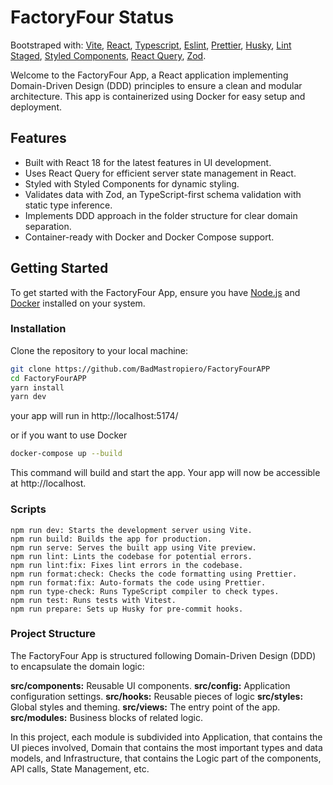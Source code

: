# FactoryFour Status

Bootstraped with: [Vite](https://github.com/vitejs/vite), [React](https://reactjs.org/), [Typescript](https://www.typescriptlang.org/), [Eslint](https://eslint.org/), [Prettier](https://prettier.io/), [Husky](https://typicode.github.io/husky/), [Lint Staged](https://github.com/okonet/lint-staged), [Styled Components](https://styled-components.com/), [React Query](https://tanstack.com/query), [Zod](https://zod.dev/).

Welcome to the FactoryFour App, a React application implementing Domain-Driven Design (DDD) principles to ensure a clean and modular architecture. This app is containerized using Docker for easy setup and deployment.

## Features

- Built with React 18 for the latest features in UI development.
- Uses React Query for efficient server state management in React.
- Styled with Styled Components for dynamic styling.
- Validates data with Zod, an TypeScript-first schema validation with static type inference.
- Implements DDD approach in the folder structure for clear domain separation.
- Container-ready with Docker and Docker Compose support.

## Getting Started

To get started with the FactoryFour App, ensure you have [Node.js](https://nodejs.org/en/) and [Docker](https://www.docker.com/) installed on your system.

### Installation

Clone the repository to your local machine:

```bash
git clone https://github.com/BadMastropiero/FactoryFourAPP
cd FactoryFourAPP
yarn install
yarn dev
```
your app will run in http://localhost:5174/

or if you want to use Docker

```bash
docker-compose up --build
```

This command will build and start the app. Your app will now be accessible at http://localhost.

### Scripts

```
npm run dev: Starts the development server using Vite.
npm run build: Builds the app for production.
npm run serve: Serves the built app using Vite preview.
npm run lint: Lints the codebase for potential errors.
npm run lint:fix: Fixes lint errors in the codebase.
npm run format:check: Checks the code formatting using Prettier.
npm run format:fix: Auto-formats the code using Prettier.
npm run type-check: Runs TypeScript compiler to check types.
npm run test: Runs tests with Vitest.
npm run prepare: Sets up Husky for pre-commit hooks.
```
### Project Structure

The FactoryFour App is structured following Domain-Driven Design (DDD) to encapsulate the domain logic:

**src/components:** Reusable UI components.
**src/config:** Application configuration settings.
**src/hooks:** Reusable pieces of logic
**src/styles:** Global styles and theming.
**src/views:** The entry point of the app.
**src/modules:** Business blocks of related logic. 

In this project, each module is subdivided into Application, that contains the UI pieces involved, Domain that contains the most important types and data models, and Infrastructure, that contains the Logic part of the components, API calls, State Management, etc. 
